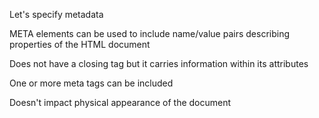 Let's specify metadata

META elements can be used to include name/value pairs describing properties of the HTML document

Does not have a closing tag but it carries information within its attributes

One or more meta tags can be included

Doesn't impact physical appearance of the document
